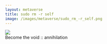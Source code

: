 ```yaml
---
layout: metaverse
title: sudo rm -r self
image: /images/metaverse/sudo_rm_-r_self.png
---
```


<div class="image">
    <img src="/metaverse/images/sudo_rm_-r_self.png"/>
</div>

<div class="text">
    Become the void :: annihilation
</div>
